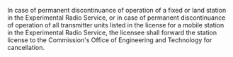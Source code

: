 In case of permanent discontinuance of operation of a fixed or land station in the Experimental Radio Service, or in case of permanent discontinuance of operation of all transmitter units listed in the license for a mobile station in the Experimental Radio Service, the licensee shall forward the station license to the Commission's Office of Engineering and Technology for cancellation.

